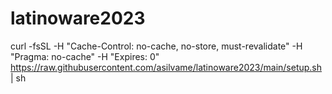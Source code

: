 # latinoware2023
curl -fsSL -H "Cache-Control: no-cache, no-store, must-revalidate" -H "Pragma: no-cache" -H "Expires: 0" https://raw.githubusercontent.com/asilvame/latinoware2023/main/setup.sh | sh
